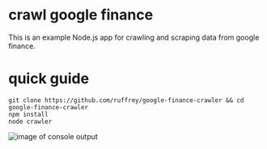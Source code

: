 # crawl google finance

This is an example Node.js app for crawling and scraping data from google finance.

# quick guide

    git clone https://github.com/ruffrey/google-finance-crawler && cd google-finance-crawler
    npm install
    node crawler

![image of console output](http://i.imgur.com/xb6QskR.png)
